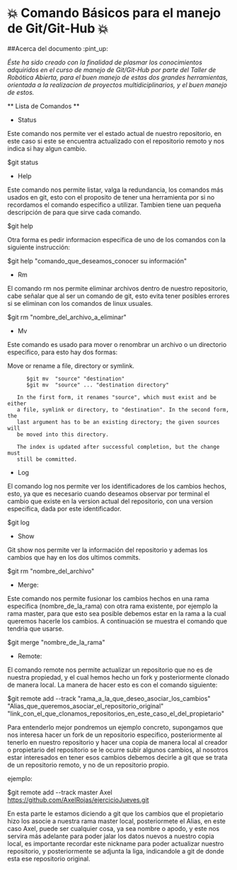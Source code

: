 # :boom: Comando Básicos para el manejo de Git/Git-Hub :boom:

##Acerca del documento :pint_up:

*Éste ha sido creado con la finalidad de plasmar los conocimientos adquiridos en el curso de manejo de Git/Git-Hub por parte del Taller de Robótica Abierta, para el buen manejo de estas dos grandes herramientas, orientada a la realizacion de proyectos multidiciplinarios, y el buen manejo de estos.*

** Lista de Comandos **

* Status

Este comando nos permite ver el estado actual de nuestro repositorio, en este caso si este se encuentra actualizado con el repositorio remoto y nos indica si hay algun cambio.

$git status
 
* Help

Este comando nos permite listar, valga la redundancia, los comandos más usados en git, esto con el proposito de tener una herramienta por si no recordamos el comando especifico a utilizar. Tambien tiene uan pequeña descripción de para que sirve cada comando. 

$git help

Otra forma es pedir informacion especifica de uno de los comandos con la siguiente instrucción:

$git help "comando_que_deseamos_conocer su información"

* Rm

El comando rm nos permite eliminar archivos dentro de nuestro repositorio, cabe señalar que al ser un comando de git, esto evita tener posibles errores si se eliminan con los comandos de linux usuales. 

$git rm "nombre_del_archivo_a_eliminar"

* Mv

Este comando es usado para mover o renombrar un archivo o un directorio especifico, para esto hay dos formas:

 Move or rename a file, directory or symlink.

          $git mv  "source" "destination"
          $git mv  "source" ... "destination directory"

       In the first form, it renames "source", which must exist and be either
       a file, symlink or directory, to "destination". In the second form, the
       last argument has to be an existing directory; the given sources will
       be moved into this directory.

       The index is updated after successful completion, but the change must
       still be committed.

* Log

El comando log nos permite ver los identificadores de los cambios hechos, esto, ya que es necesario cuando deseamos observar por terminal el cambio que existe en la version actual del repositorio, con una version especifica, dada por este identificador.

$git log

* Show

Git show nos permite ver la información del repositorio y ademas los cambios que hay en los dos ultimos commits.


$git rm "nombre_del_archivo"
 
* Merge:

Este comando nos permite fusionar los cambios hechos en una rama especifica (nombre_de_la_rama) con otra rama existente, por ejemplo la rama master, para que esto sea posible debemos estar en la rama a la cual queremos hacerle los cambios. A continuación se muestra el comando que tendria que usarse.

$git merge "nombre_de_la_rama" 

* Remote:

El comando remote nos permite actualizar un repositorio que no es de nuestra propiedad, y el cual hemos hecho un fork y posteriormente clonado de manera local. La manera de hacer esto es con el comando siguiente:

$git remote add --track "rama_a_la_que_deseo_asociar_los_cambios" "Alias_que_queremos_asociar_el_repositorio_original" "link_con_el_que_clonamos_repositorios_en_este_caso_el_del_propietario"

Para entenderlo mejor pondremos un ejemplo concreto, supongamos que nos interesa hacer un fork de un repositorio especifico, posteriormente al tenerlo en nuestro repositorio y hacer una copia de manera local al creador o propietario del repositorio se le ocurre subir algunos cambios, al nosotros estar interesados en tener esos cambios debemos decirle a git que se trata de un repositorio remoto, y no de un repositorio propio.

ejemplo:

$git remote add --track master Axel https://github.com/AxelRojas/ejercicioJueves.git

En esta parte le estamos diciendo a git que los cambios que el propietario hizo los asocie a nuestra rama master local, posteriormete el Alias, en este caso Axel, puede ser cualquier cosa, ya sea nombre o apodo, y este nos servira más adelante para poder jalar los datos nuevos a nuestro copia local, es importante recordar este nickname para poder actualizar nuestro repositorio, y posteriormente se adjunta la liga, indicandole a git de donde esta ese repositorio original.


